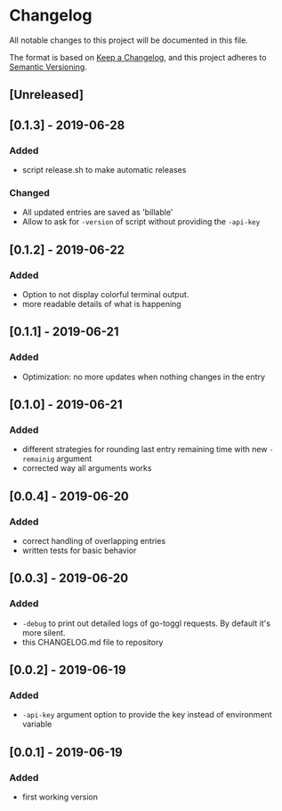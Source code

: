 # Changelog
All notable changes to this project will be documented in this file.

The format is based on [Keep a Changelog](https://keepachangelog.com/en/1.0.0/),
and this project adheres to [Semantic Versioning](https://semver.org/spec/v2.0.0.html).

## [Unreleased]

## [0.1.3] - 2019-06-28
### Added
- script release.sh to make automatic releases
### Changed 
- All updated entries are saved as 'billable'
- Allow to ask for `-version` of script without providing the `-api-key`

## [0.1.2] - 2019-06-22
### Added 
- Option to not display colorful terminal output.
- more readable details of what is happening

## [0.1.1] - 2019-06-21
### Added 
- Optimization: no more updates when nothing changes in the entry

## [0.1.0] - 2019-06-21
### Added 
- different strategies for rounding last entry remaining time with new `-remainig` argument
- corrected way all arguments works

## [0.0.4] - 2019-06-20
### Added
- correct handling of overlapping entries
- written tests for basic behavior 

## [0.0.3] - 2019-06-20
### Added
- `-debug` to print out detailed logs of go-toggl requests. By default it's more silent.
- this CHANGELOG.md file to repository 

## [0.0.2] - 2019-06-19
### Added
- `-api-key` argument option to provide the key instead of environment variable 

## [0.0.1] - 2019-06-19
### Added
- first working version